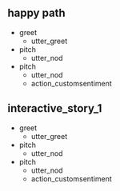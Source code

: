 ## happy path
* greet
  - utter_greet
* pitch
  - utter_nod
* pitch
  - utter_nod
  - action_customsentiment

## interactive_story_1
* greet
    - utter_greet
* pitch
    - utter_nod
* pitch
    - utter_nod
    - action_customsentiment
